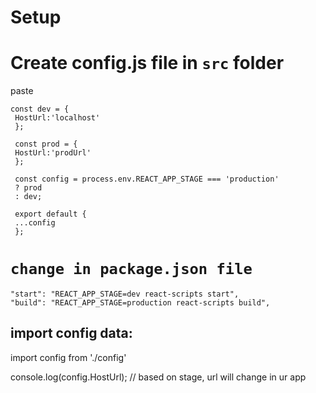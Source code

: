 

# Setup

# Create config.js file in `src` folder
paste

```
const dev = {
 HostUrl:'localhost'
 };
 
 const prod = {
 HostUrl:'prodUrl'
 };
 
 const config = process.env.REACT_APP_STAGE === 'production'
 ? prod
 : dev;
 
 export default {
 ...config
 };
 ```


# `change in package.json file`

 ```
 "start": "REACT_APP_STAGE=dev react-scripts start",
 "build": "REACT_APP_STAGE=production react-scripts build",
 ```

## import config data:

import config from './config'



console.log(config.HostUrl); // based on stage, url will change in ur app